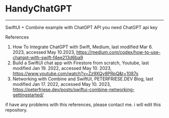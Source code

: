 # HandyChatGPT

---------------------------
SwiftUI + Combine example with ChatGPT API
you need ChatGPT api key

References
1) How To Integrate ChatGPT with Swift, Medium, last modified Mar 6. 2023, accessed May 10.2023, https://medium.com/codex/how-to-use-chatgpt-with-swift-f4ee213d6ba9
2) Build a SwiftUI chat app with Firestore from scratch, Youtube, last modified Jan 19. 2022, accessed May 10. 2023, https://www.youtube.com/watch?v=Zz9XQy8PRpQ&t=1087s
3) Networking with Combine and SwiftUI, PETERFRIESE.DEV Blog, last modified Jan 17. 2022, accessed May 10. 2023, https://peterfriese.dev/posts/swiftui-combine-networking-gettingstarted/

if have any problems with this references, please contact me. i will edit this repository.

